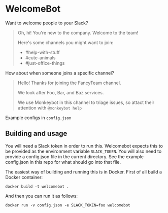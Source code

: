 # WelcomeBot

Want to welcome people to your Slack?

> Oh, hi! You're new to the company.
> Welcome to the team!
>
> Here's some channels you might want to join:
> 
> - #help-with-stuff
> - #cute-animals
> - #just-office-things

How about when someone joins a specific channel?

> Hello!
> Thanks for joining the FancyTeam channel.
>
> We look after Foo, Bar, and Baz services.
>
> We use Monkeybot in this channel to triage issues, so attact their attention with `@monkeybot help`

Example configs in `config.json`

## Building and usage

You will need a Slack token in order to run this.  Welcomebot expects this to be provided as the environment variable `SLACK_TOKEN`.  You will also need to provide a config.json file in the current directory.  See the example config.json in this repo for what should go into that file.

The easiest way of building and running this is in Docker.  First of all build a Docker container:

```
docker build -t welcomebot .
```

And then you can run it as follows:

```
docker run -v config.json -e SLACK_TOKEN=foo welcomebot
```
